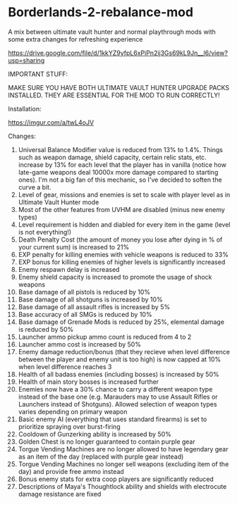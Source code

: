 # Borderlands-2-rebalance-mod
A mix between ultimate vault hunter and normal playthrough mods with some extra changes for refreshing experience

https://drive.google.com/file/d/1kkYZ9yfpL6xPiPn2ij3Gs69kL9Jn__l6/view?usp=sharing

IMPORTANT STUFF:

MAKE SURE YOU HAVE BOTH ULTIMATE VAULT HUNTER UPGRADE PACKS INSTALLED. THEY ARE ESSENTIAL FOR THE MOD TO RUN CORRECTLY!

Installation:

https://imgur.com/a/twL4oJV

Changes:

1. Universal Balance Modifier value is reduced from 13% to 1.4%. Things such as weapon damage, shield capacity, certain relic stats, etc. increase by 13% for each level that the player has in vanilla (notice how late-game weapons deal 10000x more damage compared to starting ones). I'm not a big fan of this mechanic, so I've decided to soften the curve a bit.
2. Level of gear, missions and enemies is set to scale with player level as in Ultimate Vault Hunter mode
3. Most of the other features from UVHM are disabled (minus new enemy types)
4. Level requirement is hidden and diabled for every item in the game (level is not everything!)
5. Death Penalty Cost (the amount of money you lose after dying in % of your current sum) is increased to 21%
6. EXP penalty for killing enemies with vehicle weapons is reduced to 33%
7. EXP bonus for killing enemies of higher levels is significantly increased
8. Enemy respawn delay is increased
9. Enemy shield capacity is increased to promote the usage of shock weapons
10. Base damage of all pistols is reduced by 10%
11. Base damage of all shotguns is increased by 10%
12. Base damage of all assault rifles is increased by 5%
13. Base accuracy of all SMGs is reduced by 10%
14. Base damage of Grenade Mods is reduced by 25%, elemental damage is reduced by 50%
15. Launcher ammo pickup ammo count is reduced from 4 to 2
16. Launcher ammo cost is increased by 50%
17. Enemy damage reduction/bonus (that they recieve when level difference between the player and enemy unit is too high) is now capped at 10% when level difference reaches 3
18. Health of all badass enemies (including bosses) is increased by 50%
19. Health of main story bosses is increased further 
20. Enemies now have a 30% chance to carry a different weapon type instead of the base one (e.g. Marauders may to use Assault Rifles or Launchers instead of Shotguns). Allowed selection of weapon types varies depending on primary weapon
21. Basic enemy AI (everything that uses standard firearms) is set to prioritize spraying over burst-firing
22. Cooldown of Gunzerking ability is increased by 50%
23. Golden Chest is no longer guaranteed to contain purple gear
24. Torgue Vending Machines are no longer allowed to have legendary gear as an item of the day (replaced with purple gear instead)
25. Torgue Vending Machines no longer sell weapons (excluding item of the day) and provide free ammo instead
26. Bonus enemy stats for extra coop players are significantly reduced
27. Descriptions of Maya's Thoughtlock ability and shields with electrocute damage resistance are fixed
